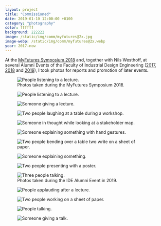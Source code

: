 ```yaml
---
layout: project
title: "Commissioned"
date: 2019-01-10 12:00:00 +0100
category: "photography"
color: ffffff
background: 222222
image: /static/img/comm/myfutures@2x.jpg
image-webp: /static/img/comm/myfutures@2x.webp
year: 2017–now
---
```


At the [MyFutures Symposium 2018](http://studiolab.ide.tudelft.nl/studiolab/myfutures/2018/02/06/myfutures-symposium-2018-provided-strategies-in-designing-for-personal-futures/) and, together with Nils Westhoff, at several Alumni Events of the Faculty of Industrial Design Engineering ([2017](https://www.flickr.com/photos/idetudelft/sets/72157684725144740), [2018](https://www.flickr.com/photos/idetudelft/albums/72157697829725654) and [2019](https://www.flickr.com/photos/idetudelft/albums/72157707785845934)), I took photos for reports and promotion of later events.

<div class="project__picture-group">

  <figure class="project__picture">
    <picture>
      <source data-srcset="/static/img/comm/myfutures-12.webp 1x,
          /static/img/comm/myfutures-12.webp 2x"
        type="image/webp" class="lazy">
      <img loading="lazy" class="project__image lazy" alt="People listening to a lecture."
        data-srcset="/static/img/comm/myfutures-12.jpg 1x,
          /static/img/comm/myfutures-12.jpg 2x"
        src="/static/img/placeholder.jpg"
        data-src="/static/img/comm/myfutures-12.jpg">
    </picture>
    <figcaption class="project__caption">
      Photos taken during the MyFutures Symposium 2018.
    </figcaption>
  </figure>

  <figure class="project__picture">
    <picture>
      <source data-srcset="/static/img/comm/myfutures-1.webp 1x,
          /static/img/comm/myfutures-1.webp 2x"
        type="image/webp" class="lazy">
      <img loading="lazy" class="project__image lazy" alt="People listening to a lecture."
        data-srcset="/static/img/comm/myfutures-1.jpg 1x,
          /static/img/comm/myfutures-1.jpg 2x"
        src="/static/img/placeholder.jpg"
        data-src="/static/img/comm/myfutures-1.jpg">
    </picture>
    <figcaption class="project__caption"></figcaption>
  </figure>

  <figure class="project__picture">
    <picture>
      <source data-srcset="/static/img/comm/myfutures-2.webp 1x,
          /static/img/comm/myfutures-2.webp 2x"
        type="image/webp" class="lazy">
      <img loading="lazy" class="project__image lazy" alt="Someone giving a lecture."
        data-srcset="/static/img/comm/myfutures-2.jpg 1x,
          /static/img/comm/myfutures-2.jpg 2x"
        src="/static/img/placeholder.jpg"
        data-src="/static/img/comm/myfutures-2.jpg">
    </picture>
    <figcaption class="project__caption"></figcaption>
  </figure>

  <figure class="project__picture">
    <picture>
      <source data-srcset="/static/img/comm/myfutures-3.webp 1x,
          /static/img/comm/myfutures-3.webp 2x"
        type="image/webp" class="lazy">
      <img loading="lazy" class="project__image lazy" alt="Two people laughing at a table during a workshop."
        data-srcset="/static/img/comm/myfutures-3.jpg 1x,
          /static/img/comm/myfutures-3.jpg 2x"
        src="/static/img/placeholder.jpg"
        data-src="/static/img/comm/myfutures-3.jpg">
    </picture>
    <figcaption class="project__caption"></figcaption>
  </figure>

  <figure class="project__picture">
    <picture>
      <source data-srcset="/static/img/comm/myfutures-4.webp 1x,
          /static/img/comm/myfutures-4.webp 2x"
        type="image/webp" class="lazy">
      <img loading="lazy" class="project__image lazy" alt="Someone in thought while looking at a stakeholder map."
        data-srcset="/static/img/comm/myfutures-4.jpg 1x,
          /static/img/comm/myfutures-4.jpg 2x"
        src="/static/img/placeholder.jpg"
        data-src="/static/img/comm/myfutures-4.jpg">
    </picture>
    <figcaption class="project__caption"></figcaption>
  </figure>

  <figure class="project__picture">
    <picture>
      <source data-srcset="/static/img/comm/myfutures-5.webp 1x,
          /static/img/comm/myfutures-5.webp 2x"
        type="image/webp" class="lazy">
      <img loading="lazy" class="project__image lazy" alt="Someone explaining something with hand gestures."
        data-srcset="/static/img/comm/myfutures-5.jpg 1x,
          /static/img/comm/myfutures-5.jpg 2x"
        src="/static/img/placeholder.jpg"
        data-src="/static/img/comm/myfutures-5.jpg">
    </picture>
    <figcaption class="project__caption"></figcaption>
  </figure>

  <figure class="project__picture">
    <picture>
      <source data-srcset="/static/img/comm/myfutures-6.webp 1x,
          /static/img/comm/myfutures-6.webp 2x"
        type="image/webp" class="lazy">
      <img loading="lazy" class="project__image lazy" alt="Two people bending over a table two write on a sheet of paper."
        data-srcset="/static/img/comm/myfutures-6.jpg 1x,
          /static/img/comm/myfutures-6.jpg 2x"
        src="/static/img/placeholder.jpg"
        data-src="/static/img/comm/myfutures-6.jpg">
    </picture>
    <figcaption class="project__caption"></figcaption>
  </figure>

  <figure class="project__picture">
    <picture>
      <source data-srcset="/static/img/comm/myfutures-7.webp 1x,
          /static/img/comm/myfutures-7.webp 2x"
        type="image/webp" class="lazy">
      <img loading="lazy" class="project__image lazy" alt="Someone explaining something."
        data-srcset="/static/img/comm/myfutures-7.jpg 1x,
          /static/img/comm/myfutures-7.jpg 2x"
        src="/static/img/placeholder.jpg"
        data-src="/static/img/comm/myfutures-7.jpg">
    </picture>
    <figcaption class="project__caption"></figcaption>
  </figure>

  <figure class="project__picture">
    <picture>
      <source data-srcset="/static/img/comm/myfutures-8.webp 1x,
          /static/img/comm/myfutures-8.webp 2x"
        type="image/webp" class="lazy">
      <img loading="lazy" class="project__image lazy" alt="Two people presenting with a poster."
        data-srcset="/static/img/comm/myfutures-8.jpg 1x,
          /static/img/comm/myfutures-8.jpg 2x"
        src="/static/img/placeholder.jpg"
        data-src="/static/img/comm/myfutures-8.jpg">
    </picture>
    <figcaption class="project__caption"></figcaption>
  </figure>

  <figure class="project__picture">
    <picture>
      <source data-srcset="/static/img/comm/ide_alumni-1.webp 1x,
          /static/img/comm/ide_alumni-1.webp 2x"
        type="image/webp" class="lazy">
      <img loading="lazy" class="project__image lazy" alt="Three people talking."
        data-srcset="/static/img/comm/ide_alumni-1.jpg 1x,
          /static/img/comm/ide_alumni-1.jpg 2x"
        src="/static/img/placeholder.jpg"
        data-src="/static/img/comm/ide_alumni-1.jpg">
    </picture>
    <figcaption class="project__caption">
      Photos taken during the IDE Alumni Event in 2019.
    </figcaption>
  </figure>

  <figure class="project__picture">
    <picture>
      <source data-srcset="/static/img/comm/ide_alumni-2.webp 1x,
          /static/img/comm/ide_alumni-2.webp 2x"
        type="image/webp" class="lazy">
      <img loading="lazy" class="project__image lazy" alt="People applauding after a lecture."
        data-srcset="/static/img/comm/ide_alumni-2.jpg 1x,
          /static/img/comm/ide_alumni-2.jpg 2x"
        src="/static/img/placeholder.jpg"
        data-src="/static/img/comm/ide_alumni-2.jpg">
    </picture>
    <figcaption class="project__caption"></figcaption>
  </figure>

  <figure class="project__picture">
    <picture>
      <source data-srcset="/static/img/comm/ide_alumni-3.webp 1x,
          /static/img/comm/ide_alumni-3.webp 2x"
        type="image/webp" class="lazy">
      <img loading="lazy" class="project__image lazy" alt="Two people working on a sheet of paper."
        data-srcset="/static/img/comm/ide_alumni-3.jpg 1x,
          /static/img/comm/ide_alumni-3.jpg 2x"
        src="/static/img/placeholder.jpg"
        data-src="/static/img/comm/ide_alumni-3.jpg">
    </picture>
    <figcaption class="project__caption"></figcaption>
  </figure>

  <figure class="project__picture">
    <picture>
      <source data-srcset="/static/img/comm/ide_alumni-4.webp 1x,
          /static/img/comm/ide_alumni-4.webp 2x"
        type="image/webp" class="lazy">
      <img loading="lazy" class="project__image lazy" alt="People talking."
        data-srcset="/static/img/comm/ide_alumni-4.jpg 1x,
          /static/img/comm/ide_alumni-4.jpg 2x"
        src="/static/img/placeholder.jpg"
        data-src="/static/img/comm/ide_alumni-4.jpg">
    </picture>
    <figcaption class="project__caption"></figcaption>
  </figure>

  <figure class="project__picture">
    <picture>
      <source data-srcset="/static/img/comm/ide_alumni-5.webp 1x,
          /static/img/comm/ide_alumni-5.webp 2x"
        type="image/webp" class="lazy">
      <img loading="lazy" class="project__image lazy" alt="Someone giving a talk."
        data-srcset="/static/img/comm/ide_alumni-5.jpg 1x,
          /static/img/comm/ide_alumni-5.jpg 2x"
        src="/static/img/placeholder.jpg"
        data-src="/static/img/comm/ide_alumni-5.jpg">
    </picture>
    <figcaption class="project__caption"></figcaption>
  </figure>

</div>
